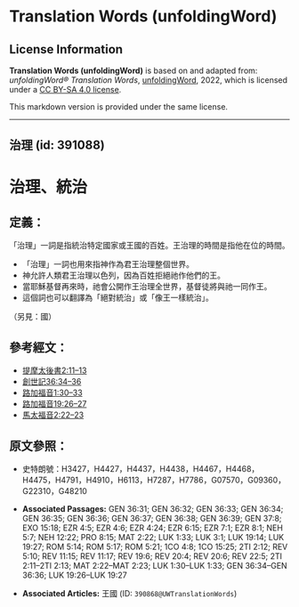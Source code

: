 # Translation Words (unfoldingWord)

## License Information

**Translation Words (unfoldingWord)** is based on and adapted from: _unfoldingWord® Translation Words_, [unfoldingWord](https://unfoldingword.org/utw), 2022, which is licensed under a [CC BY-SA 4.0 license](https://creativecommons.org/licenses/by-sa/4.0/legalcode.en).

This markdown version is provided under the same license.



--------------------------------

## 治理 (id: 391088)

治理、統治
=====

定義：
---

「治理」一詞是指統治特定國家或王國的百姓。王治理的時間是指他在位的時間。

* 「治理」一詞也用來指神作為君王治理整個世界。
* 神允許人類君王治理以色列，因為百姓拒絕祂作他們的王。
* 當耶穌基督再來時，祂會公開作王治理全世界，基督徒將與祂一同作王。
* 這個詞也可以翻譯為「絕對統治」或「像王一樣統治」。

（另見：國）

參考經文：
-----

* [提摩太後書2:11–13](https://ref.ly/2Tim2:11-2Tim2:13)
* [創世記36:34–36](https://ref.ly/Gen36:34-Gen36:36)
* [路加福音1:30–33](https://ref.ly/Luke1:30-Luke1:33)
* [路加福音19:26–27](https://ref.ly/Luke19:26-Luke19:27)
* [馬太福音2:22–23](https://ref.ly/Matt2:22-Matt2:23)

原文參照：
-----

* 史特朗號：H3427，H4427，H4437，H4438，H4467，H4468，H4475，H4791，H4910，H6113，H7287，H7786，G07570，G09360，G22310，G48210

* **Associated Passages:** GEN 36:31; GEN 36:32; GEN 36:33; GEN 36:34; GEN 36:35; GEN 36:36; GEN 36:37; GEN 36:38; GEN 36:39; GEN 37:8; EXO 15:18; EZR 4:5; EZR 4:6; EZR 4:24; EZR 6:15; EZR 7:1; EZR 8:1; NEH 5:7; NEH 12:22; PRO 8:15; MAT 2:22; LUK 1:33; LUK 3:1; LUK 19:14; LUK 19:27; ROM 5:14; ROM 5:17; ROM 5:21; 1CO 4:8; 1CO 15:25; 2TI 2:12; REV 5:10; REV 11:15; REV 11:17; REV 19:6; REV 20:4; REV 20:6; REV 22:5; 2TI 2:11–2TI 2:13; MAT 2:22–MAT 2:23; LUK 1:30–LUK 1:33; GEN 36:34–GEN 36:36; LUK 19:26–LUK 19:27
* **Associated Articles:** 王國 (ID: `390868@UWTranslationWords`)

